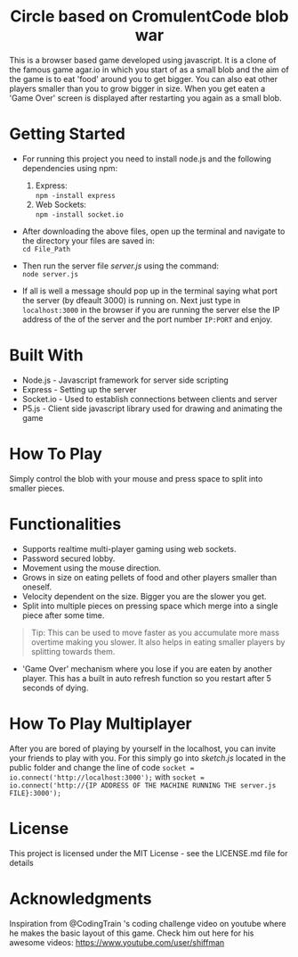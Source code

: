<h1 align = "center">Circle based on CromulentCode blob war</h1>

This is a browser based game developed using javascript. It is a clone of the famous game agar.io in which you start of as a small blob and the aim of the game is to eat 'food' around you to get bigger. You can also eat other players smaller than you to grow bigger in size. When you get eaten a 'Game Over' screen is displayed after restarting you again as a small blob.

# Getting Started

- For running this project you need to install node.js and the following dependencies using npm:
  1. Express:<br>```npm -install express```
  2. Web Sockets:<br>```npm -install socket.io```

- After downloading the above files, open up the terminal and navigate to the directory your files are saved in:<br>```cd File_Path```

- Then run the server file _server.js_ using the command:<br>```node server.js```

- If all is well a message should pop up in the terminal saying what port the server (by dfeault 3000) is running on. Next just type in ```localhost:3000``` in the browser if you are running the server else the IP address of the of the server and the port number ```IP:PORT``` and enjoy.

# Built With

- Node.js - Javascript framework for server side scripting
- Express - Setting up the server
- Socket.io - Used to establish connections between clients and server
- P5.js - Client side javascript library used for drawing and animating the game

# How To Play

Simply control the blob with your mouse and press space to split into smaller pieces.

# Functionalities 

- Supports realtime multi-player gaming using web sockets.
- Password secured lobby.
- Movement using the mouse direction.
- Grows in size on eating pellets of food and other players smaller than oneself.
- Velocity dependent on the size. Bigger you are the slower you get.
- Split into multiple pieces on pressing space which merge into a single piece after some time. 
> Tip: This can be used to move faster as you accumulate more mass overtime making you slower. It also helps in eating smaller players by splitting towards them.
- 'Game Over' mechanism where you lose if you are eaten by another player. This has a built in auto refresh function so you restart after 5 seconds of dying.

# How To Play Multiplayer 

After you are bored of playing by yourself in the localhost, you can invite your friends to play with you. For this simply go into _sketch.js_ located in the public folder and change the line of code ```socket = io.connect('http://localhost:3000');``` with ```socket = io.connect('http://{IP ADDRESS OF THE MACHINE RUNNING THE server.js FILE}:3000');```

# License
This project is licensed under the MIT License - see the LICENSE.md file for details

# Acknowledgments
Inspiration from @CodingTrain 's coding challenge video on youtube where he makes the basic layout of this game. Check him out here for his awesome videos: https://www.youtube.com/user/shiffman

